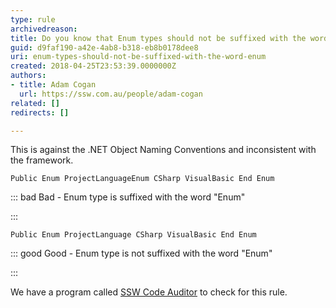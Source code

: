 ```yaml
---
type: rule
archivedreason: 
title: Do you know that Enum types should not be suffixed with the word "Enum"?
guid: d9faf190-a42e-4ab8-b318-eb8b0178dee8
uri: enum-types-should-not-be-suffixed-with-the-word-enum
created: 2018-04-25T23:53:39.0000000Z
authors:
- title: Adam Cogan
  url: https://ssw.com.au/people/adam-cogan
related: []
redirects: []

---
```


This is against the .NET Object Naming Conventions and inconsistent with the framework.

<!--endintro-->



```
Public Enum ProjectLanguageEnum CSharp VisualBasic End Enum
```




::: bad
Bad - Enum type is suffixed with the word "Enum" 

:::



```
Public Enum ProjectLanguage CSharp VisualBasic End Enum
```




::: good
Good - Enum type is not suffixed with the word "Enum" 

:::

We have a program called [SSW Code Auditor](https&#58;//www.ssw.com.au/ssw/CodeAuditor/) to check for this rule.
